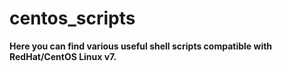 # centos_scripts

**Here you can find various useful shell scripts compatible with RedHat/CentOS Linux v7.**
